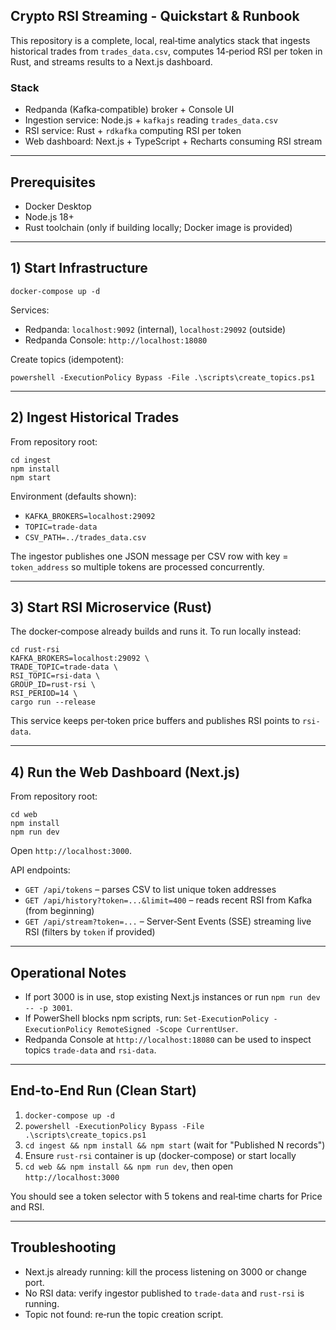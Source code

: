## Crypto RSI Streaming - Quickstart & Runbook

This repository is a complete, local, real‑time analytics stack that ingests historical trades from `trades_data.csv`, computes 14‑period RSI per token in Rust, and streams results to a Next.js dashboard.

### Stack
- Redpanda (Kafka‑compatible) broker + Console UI
- Ingestion service: Node.js + `kafkajs` reading `trades_data.csv`
- RSI service: Rust + `rdkafka` computing RSI per token
- Web dashboard: Next.js + TypeScript + Recharts consuming RSI stream

---

## Prerequisites
- Docker Desktop
- Node.js 18+
- Rust toolchain (only if building locally; Docker image is provided)

---

## 1) Start Infrastructure

```
docker-compose up -d
```

Services:
- Redpanda: `localhost:9092` (internal), `localhost:29092` (outside)
- Redpanda Console: `http://localhost:18080`

Create topics (idempotent):

```
powershell -ExecutionPolicy Bypass -File .\scripts\create_topics.ps1
```

---

## 2) Ingest Historical Trades

From repository root:

```
cd ingest
npm install
npm start
```

Environment (defaults shown):
- `KAFKA_BROKERS=localhost:29092`
- `TOPIC=trade-data`
- `CSV_PATH=../trades_data.csv`

The ingestor publishes one JSON message per CSV row with key = `token_address` so multiple tokens are processed concurrently.

---

## 3) Start RSI Microservice (Rust)

The docker‑compose already builds and runs it. To run locally instead:

```
cd rust-rsi
KAFKA_BROKERS=localhost:29092 \
TRADE_TOPIC=trade-data \
RSI_TOPIC=rsi-data \
GROUP_ID=rust-rsi \
RSI_PERIOD=14 \
cargo run --release
```

This service keeps per‑token price buffers and publishes RSI points to `rsi-data`.

---

## 4) Run the Web Dashboard (Next.js)

From repository root:

```
cd web
npm install
npm run dev
```

Open `http://localhost:3000`.

API endpoints:
- `GET /api/tokens` – parses CSV to list unique token addresses
- `GET /api/history?token=...&limit=400` – reads recent RSI from Kafka (from beginning)
- `GET /api/stream?token=...` – Server‑Sent Events (SSE) streaming live RSI (filters by `token` if provided)

---

## Operational Notes
- If port 3000 is in use, stop existing Next.js instances or run `npm run dev -- -p 3001`.
- If PowerShell blocks npm scripts, run: `Set-ExecutionPolicy -ExecutionPolicy RemoteSigned -Scope CurrentUser`.
- Redpanda Console at `http://localhost:18080` can be used to inspect topics `trade-data` and `rsi-data`.

---

## End‑to‑End Run (Clean Start)
1. `docker-compose up -d`
2. `powershell -ExecutionPolicy Bypass -File .\scripts\create_topics.ps1`
3. `cd ingest && npm install && npm start` (wait for "Published N records")
4. Ensure `rust-rsi` container is up (docker-compose) or start locally
5. `cd web && npm install && npm run dev`, then open `http://localhost:3000`

You should see a token selector with 5 tokens and real‑time charts for Price and RSI.

---

## Troubleshooting
- Next.js already running: kill the process listening on 3000 or change port.
- No RSI data: verify ingestor published to `trade-data` and `rust-rsi` is running.
- Topic not found: re‑run the topic creation script.

